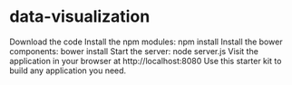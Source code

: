 # data-visualization

Download the code
Install the npm modules: npm install
Install the bower components: bower install
Start the server: node server.js
Visit the application in your browser at http://localhost:8080
Use this starter kit to build any application you need.